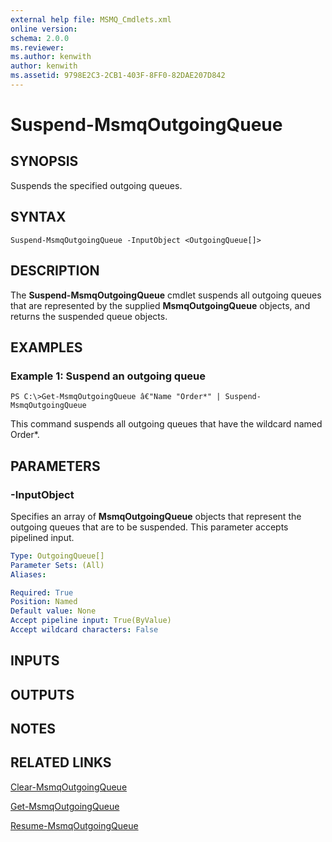 ```yaml
---
external help file: MSMQ_Cmdlets.xml
online version: 
schema: 2.0.0
ms.reviewer:
ms.author: kenwith
author: kenwith
ms.assetid: 9798E2C3-2CB1-403F-8FF0-82DAE207D842
---
```


# Suspend-MsmqOutgoingQueue

## SYNOPSIS
Suspends the specified outgoing queues.

## SYNTAX

```
Suspend-MsmqOutgoingQueue -InputObject <OutgoingQueue[]>
```

## DESCRIPTION
The **Suspend-MsmqOutgoingQueue** cmdlet suspends all outgoing queues that are represented by the supplied **MsmqOutgoingQueue** objects, and returns the suspended queue objects.

## EXAMPLES

### Example 1: Suspend an outgoing queue
```
PS C:\>Get-MsmqOutgoingQueue â€"Name "Order*" | Suspend-MsmqOutgoingQueue
```

This command suspends all outgoing queues that have the wildcard named Order*.

## PARAMETERS

### -InputObject
Specifies an array of **MsmqOutgoingQueue** objects that represent the outgoing queues that are to be suspended.
This parameter accepts pipelined input.

```yaml
Type: OutgoingQueue[]
Parameter Sets: (All)
Aliases: 

Required: True
Position: Named
Default value: None
Accept pipeline input: True(ByValue)
Accept wildcard characters: False
```

## INPUTS

## OUTPUTS

## NOTES

## RELATED LINKS

[Clear-MsmqOutgoingQueue](./Clear-MsmqOutgoingQueue.md)

[Get-MsmqOutgoingQueue](./Get-MsmqOutgoingQueue.md)

[Resume-MsmqOutgoingQueue](./Resume-MsmqOutgoingQueue.md)

